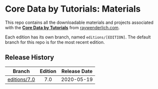 # Core Data by Tutorials: Materials


This repo contains all the downloadable materials and projects associated with the **[Core Data by Tutorials](https://store.raywenderlich.com/products/core-data-by-tutorials)** from [raywenderlich.com](https://www.raywenderlich.com).

Each edition has its own branch, named `editions/[EDITION]`. The default branch for this repo is for the most recent edition.

## Release History

| Branch                                                                           | Edition | Release Date |
| -------------------------------------------------------------------------------- |:-------:|:------------:|
| [editions/7.0](https://github.com/raywenderlich/cdt-materials/tree/editions/7.0) | 7.0     | 2020-05-19   |


